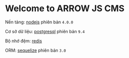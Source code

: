# Welcome to ARROW JS CMS

Nền tảng: [nodejs](https://nodejs.org/en/) phiên bản `4.0.0`

Cơ sở dữ liệu: [postgresql](http://www.postgresql.org/) phiên bản `9.4`

Bộ nhớ đệm: [redis](http://redis.io/)

ORM: [sequelize](http://sequelize.readthedocs.org/en/latest/) phiên bản `3.0`

